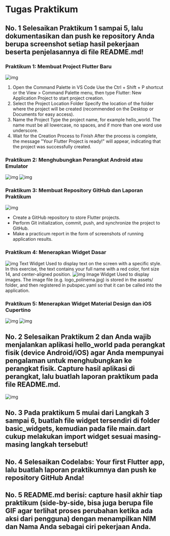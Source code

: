 # Tugas Praktikum
## No. 1 Selesaikan Praktikum 1 sampai 5, lalu dokumentasikan dan push ke repository Anda berupa screenshot setiap hasil pekerjaan beserta penjelasannya di file README.md!
### Praktikum 1: Membuat Project Flutter Baru
![img](image/praktikum1.png)
1. Open the Command Palette in VS Code
Use the Ctrl + Shift + P shortcut or the View > Command Palette menu, then type Flutter: New Application Project to start project creation.
2. Select the Project Location Folder
Specify the location of the folder where the project will be created (recommended on the Desktop or Documents for easy access).
3. Name the Project
Type the project name, for example hello_world. The name must be all lowercase, no spaces, and if more than one word use underscore.
4. Wait for the Creation Process to Finish
After the process is complete, the message "Your Flutter Project is ready!" will appear, indicating that the project was successfully created.
### Praktikum 2: Menghubungkan Perangkat Android atau Emulator
![img](image/praktikum2-1.png)
![img](image/praktikum2-2.png)
### Praktikum 3: Membuat Repository GitHub dan Laporan Praktikum
![img](image/praktikum3.png)
- Create a GitHub repository to store Flutter projects.
- Perform Git initialization, commit, push, and synchronize the project to GitHub.
- Make a practicum report in the form of screenshots of running application results.
### Praktikum 4: Menerapkan Widget Dasar
![img](image/praktikum4-1.png)
Text Widget
Used to display text on the screen with a specific style. In this exercise, the text contains your full name with a red color, font size 14, and center-aligned position.
![img](image/praktikum4-2.png)
Image Widget
Used to display images. The image file (e.g. logo_polinema.jpg) is stored in the assets/ folder, and then registered in pubspec.yaml so that it can be called into the application.
### Praktikum 5: Menerapkan Widget Material Design dan iOS Cupertino
![img](image/praktikum5-1.png)
![img](image/praktikum5-2.png)

## No. 2 Selesaikan Praktikum 2 dan Anda wajib menjalankan aplikasi hello_world pada perangkat fisik (device Android/iOS) agar Anda mempunyai pengalaman untuk menghubungkan ke perangkat fisik. Capture hasil aplikasi di perangkat, lalu buatlah laporan praktikum pada file README.md.
![img](image/praktikum2-assignment.png)

## No. 3 Pada praktikum 5 mulai dari Langkah 3 sampai 6, buatlah file widget tersendiri di folder basic_widgets, kemudian pada file main.dart cukup melakukan import widget sesuai masing-masing langkah tersebut!

## No. 4 Selesaikan Codelabs: Your first Flutter app, lalu buatlah laporan praktikumnya dan push ke repository GitHub Anda!

## No. 5 README.md berisi: capture hasil akhir tiap praktikum (side-by-side, bisa juga berupa file GIF agar terlihat proses perubahan ketika ada aksi dari pengguna) dengan menampilkan NIM dan Nama Anda sebagai ciri pekerjaan Anda.